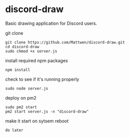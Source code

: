 # discord-draw
Basic drawing application for Discord users.

git clone

    git clone https://github.com/Mattwen/discord-draw.git
    cd discord-draw
    sudo chmod +x server.js
    

install required npm packages

    npm install
    
check to see if it's running properly

    sudo node server.js
    
    
deploy on pm2

    sudo pm2 start
    pm2 start server.js -n "discord-draw"
    
    
make it start on sytsem reboot
    
    do later
    
